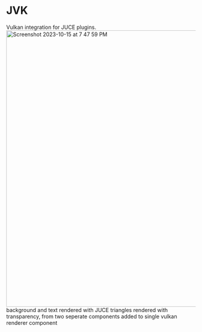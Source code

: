 # JVK
 Vulkan integration for JUCE plugins.
<img width="734" alt="Screenshot 2023-10-15 at 7 47 59 PM" src="https://github.com/ZGgof1999/JVK/assets/9949963/ebb0b266-1a13-44ed-915c-b1e1c8e46d7b">
background and text rendered with JUCE
triangles rendered with transparency, from two seperate components added to single vulkan renderer component
